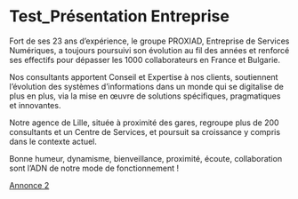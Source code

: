 # Test_Présentation Entreprise

Fort de ses 23 ans d’expérience, le groupe PROXIAD, Entreprise de Services Numériques, a toujours poursuivi son évolution au fil des années et renforcé ses effectifs pour dépasser les 1000 collaborateurs en France et Bulgarie.

Nos consultants apportent Conseil et Expertise à nos clients, soutiennent l’évolution des systèmes d’informations dans un monde qui se digitalise de plus en plus, via la mise en œuvre de solutions spécifiques, pragmatiques et innovantes.

Notre agence de Lille, située à proximité des gares, regroupe plus de 200 consultants et un Centre de Services, et poursuit sa croissance y compris dans le contexte actuel.

Bonne humeur, dynamisme, bienveillance, proximité, écoute, collaboration sont l’ADN de notre mode de fonctionnement !

[Annonce 2](https://github.com/Hunswegle/recrutement_ets/blob/main/ANNONCE-2.md)

